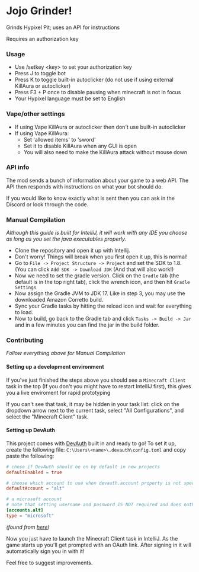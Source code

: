 # Jojo Grinder!

Grinds Hypixel Pit; uses an API for instructions

Requires an authorization key

### Usage

- Use /setkey \<key\> to set your authorization key
- Press J to toggle bot
- Press K to toggle built-in autoclicker (do not use if using external KillAura or autoclicker)
- Press F3 + P once to disable pausing when minecraft is not in focus
- Your Hypixel language must be set to English

### Vape/other settings

- If using Vape KillAura or autoclicker then don't use built-in autoclicker
- If using Vape KillAura:
  - Set 'allowed items' to 'sword'
  - Set it to disable KillAura when any GUI is open
  - You will also need to make the KillAura attack without mouse down

### API info

The mod sends a bunch of information about your game to a web API. The API then responds with instructions on what your bot should do.

If you would like to know exactly what is sent then you can ask in the Discord or look through the code.

### Manual Compilation

*Although this guide is built for IntelliJ, it will work with any IDE you choose as long as you set the java executables properly.*

- Clone the repository and open it up with Intellij.
- Don't worry! Things will break when you first open it up, this is normal!
- Go to `File -> Project Structure -> Project` and set the SDK to 1.8. (You can click `Add SDK -> Download JDK` (And that will also work!)
- Now we need to set the gradle version. Click on the `Gradle` tab (the default is in the top right tab), click the wrench icon, and then hit `Gradle Settings`
- Now assign the Gradle JVM to JDK 17. Like in step 3, you may use the downloaded Amazon Corretto build.
- Sync your Gradle tasks by hitting the reload icon and wait for everything to load.
- Now to build, go back to the Gradle tab and click `Tasks -> Build -> Jar` and in a few minutes you can find the jar in the build folder.


### Contributing
*Follow everything above for Manual Compilation*

#### Setting up a development environment
If you've just finished the steps above you should see a `Minecraft Client` task in the top (If you don't you might have to restart IntellIJ first), this gives you a live enviroment for rapid prototyping

If you can't see that task, it may be hidden in your task list: click on the dropdown arrow next to the current task, select "All Configurations", and select the "Minecraft Client" task.

#### Setting up DevAuth
This project comes with [DevAuth](https://github.com/DJtheRedstoner/DevAuth) built in and ready to go!
To set it up, create the following file: `C:\Users\<name>\.devauth\config.toml` and copy paste the following:
```toml
# chose if DevAuth should be on by default in new projects
defaultEnabled = true

# choose which account to use when devauth.account property is not specified
defaultAccount = "alt"

# a microsoft account
# note that setting username and password IS NOT required and does nothing
[accounts.alt]
type = "microsoft"
```
*(found from [here](https://github.com/DJtheRedstoner/DevAuth#config-file-format))*

Now you just have to launch the Minecraft Client task in IntelliJ. As the game starts up you'll get prompted with an OAuth link. After signing in it will automatically sign you in with it!
  

Feel free to suggest improvements.
